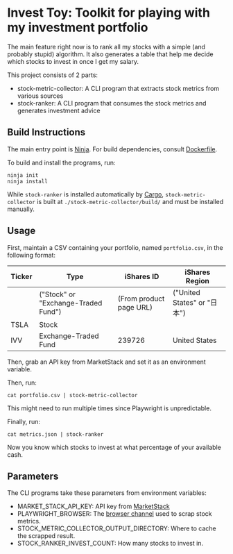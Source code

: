 # Invest Toy: Toolkit for playing with my investment portfolio

The main feature right now is to rank all my stocks with a simple (and probably stupid) algorithm.
It also generates a table that help me decide which stocks to invest in once I get my salary.

This project consists of 2 parts:

- stock-metric-collector: A CLI program that extracts stock metrics from various sources
- stock-ranker: A CLI program that consumes the stock metrics and generates investment advice

## Build Instructions

The main entry point is [Ninja](https://ninja-build.org).
For build dependencies, consult [Dockerfile](./Dockerfile).

To build and install the programs, run:

```shell
ninja init
ninja install
```

While `stock-ranker` is installed automatically by [Cargo](https://doc.rust-lang.org/stable/cargo),
`stock-metric-collector` is built at `./stock-metric-collector/build/` and must be installed manually.

## Usage

First, maintain a CSV containing your portfolio, named `portfolio.csv`, in the following format:

| Ticker | Type                                | iShares ID              | iShares Region              |
| ------ | ----------------------------------- | ----------------------- | --------------------------- |
|        | ("Stock" or "Exchange-Traded Fund") | (From product page URL) | ("United States" or "日本") |
| TSLA   | Stock                               |                         |                             |
| IVV    | Exchange-Traded Fund                | 239726                  | United States               |

Then, grab an API key from MarketStack and set it as an environment variable.

Then, run:

```shell
cat portfolio.csv | stock-metric-collector
```

This might need to run multiple times since Playwright is unpredictable.

Finally, run:

```shell
cat metrics.json | stock-ranker
```

Now you know which stocks to invest at what percentage of your available cash.

## Parameters

The CLI programs take these parameters from environment variables:

- MARKET_STACK_API_KEY: API key from [MarketStack](https://marketstack.com)
- PLAYWRIGHT_BROWSER: The [browser channel](https://playwright.dev/docs/api/class-browsertype#browser-type-launch-option-channel) used to scrap stock metrics.
- STOCK_METRIC_COLLECTOR_OUTPUT_DIRECTORY: Where to cache the scrapped result.
- STOCK_RANKER_INVEST_COUNT: How many stocks to invest in.
